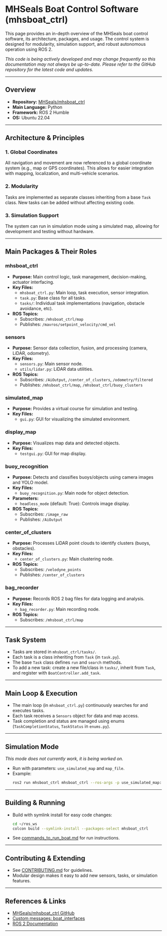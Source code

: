 # MHSeals Boat Control Software (mhsboat_ctrl)

This page provides an in-depth overview of the MHSeals boat control software, its architecture, packages, and usage. The control system is designed for modularity, simulation support, and robust autonomous operation using ROS 2.

*This code is being actively developed and may change frequently so this documentation may not always be up-to-date. Please refer to the GitHub repository for the latest code and updates.*

---

## Overview

- **Repository:** [MHSeals/mhsboat_ctrl](https://github.com/MHSeals/mhsboat_ctrl)
- **Main Language:** Python
- **Framework:** ROS 2 Humble
- **OS:** Ubuntu 22.04

---

## Architecture & Principles

### 1. Global Coordinates
All navigation and movement are now referenced to a global coordinate system (e.g., map or GPS coordinates). This allows for easier integration with mapping, localization, and multi-vehicle scenarios.

### 2. Modularity
Tasks are implemented as separate classes inheriting from a base `Task` class. New tasks can be added without affecting existing code.

### 3. Simulation Support
The system can run in simulation mode using a simulated map, allowing for development and testing without hardware.

---

## Main Packages & Their Roles

### mhsboat_ctrl
- **Purpose:** Main control logic, task management, decision-making, actuator interfacing.
- **Key Files:**
  - `mhsboat_ctrl.py`: Main loop, task execution, sensor integration.
  - `task.py`: Base class for all tasks.
  - `tasks/`: Individual task implementations (navigation, obstacle avoidance, etc).
- **ROS Topics:**
  - Subscribes: `/mhsboat_ctrl/map`
  - Publishes: `/mavros/setpoint_velocity/cmd_vel`

### sensors
- **Purpose:** Sensor data collection, fusion, and processing (camera, LiDAR, odometry).
- **Key Files:**
  - `sensors.py`: Main sensor node.
  - `utils/lidar.py`: LiDAR data utilities.
- **ROS Topics:**
  - Subscribes: `/AiOutput`, `/center_of_clusters`, `/odometry/filtered`
  - Publishes: `/mhsboat_ctrl/map`, `/mhsboat_ctrl/buoy_clusters`

### simulated_map
- **Purpose:** Provides a virtual course for simulation and testing.
- **Key Files:**
  - `gui.py`: GUI for visualizing the simulated environment.

### display_map
- **Purpose:** Visualizes map data and detected objects.
- **Key Files:**
  - `testgui.py`: GUI for map display.

### buoy_recognition
- **Purpose:** Detects and classifies buoys/objects using camera images and YOLO model.
- **Key Files:**
  - `buoy_recognition.py`: Main node for object detection.
- **Parameters:**
  - `headless_mode` (default: True): Controls image display.
- **ROS Topics:**
  - Subscribes: `/image_raw`
  - Publishes: `/AiOutput`

### center_of_clusters
- **Purpose:** Processes LiDAR point clouds to identify clusters (buoys, obstacles).
- **Key Files:**
  - `center_of_clusters.py`: Main clustering node.
- **ROS Topics:**
  - Subscribes: `/velodyne_points`
  - Publishes: `/center_of_clusters`

### bag_recorder
- **Purpose:** Records ROS 2 bag files for data logging and analysis.
- **Key Files:**
  - `bag_recorder.py`: Main recording node.
- **ROS Topics:**
  - Subscribes: `/mhsboat_ctrl/map`

---

## Task System

- Tasks are stored in `mhsboat_ctrl/tasks/`.
- Each task is a class inheriting from `Task` (in `task.py`).
- The base `Task` class defines `run` and `search` methods.
- To add a new task: create a new file/class in `tasks/`, inherit from `Task`, and register with `BoatController.add_task`.

---

## Main Loop & Execution

- The main loop (in `mhsboat_ctrl.py`) continuously searches for and executes tasks.
- Each task receives a `Sensors` object for data and map access.
- Task completion and status are managed using enums (`TaskCompletionStatus`, `TaskStatus` in `enums.py`).

---

## Simulation Mode

*This mode does not currently work, it is being worked on.*

- Run with parameters: `use_simulated_map` and `map_file`.
- Example:
  ```bash
  ros2 run mhsboat_ctrl mhsboat_ctrl --ros-args -p use_simulated_map:=true -p map_file:=src/mhsboat_ctrl/maps/taskone.yaml
  ```

---

## Building & Running

- Build with symlink install for easy code changes:
  ```bash
  cd ~/ros_ws
  colcon build --symlink-install --packages-select mhsboat_ctrl
  ```
- See [commands_to_run_boat.md](https://github.com/MHSeals/mhsboat_ctrl/blob/main/commands_to_run_boat.md) for run instructions.

---

## Contributing & Extending

- See [CONTRIBUTING.md](https://github.com/MHSeals/mhsboat_ctrl/blob/main/CONTRIBUTING.md) for guidelines.
- Modular design makes it easy to add new sensors, tasks, or simulation features.

---

## References & Links

- [MHSeals/mhsboat_ctrl GitHub](https://github.com/MHSeals/mhsboat_ctrl)
- [Custom messages: boat_interfaces](https://github.com/MHSeals/boat_interfaces)
- [ROS 2 Documentation](https://docs.ros.org/en/humble/index.html)

---
